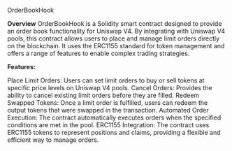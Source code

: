 OrderBookHook

**Overview**
OrderBookHook is a Solidity smart contract designed to provide an order book functionality for Uniswap V4. By integrating with Uniswap V4 pools, this contract allows users to place and manage limit orders directly on the blockchain. It uses the ERC1155 standard for token management and offers a range of features to enable complex trading strategies.

**Features:**

Place Limit Orders: Users can set limit orders to buy or sell tokens at specific price levels on Uniswap V4 pools.
Cancel Orders: Provides the ability to cancel existing limit orders before they are filled.
Redeem Swapped Tokens: Once a limit order is fulfilled, users can redeem the output tokens that were swapped in the transaction.
Automated Order Execution: The contract automatically executes orders when the specified conditions are met in the pool.
ERC1155 Integration: The contract uses ERC1155 tokens to represent positions and claims, providing a flexible and efficient way to manage orders.
